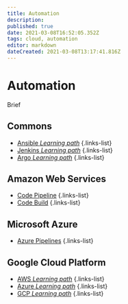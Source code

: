 ```yaml
---
title: Automation
description: 
published: true
date: 2021-03-08T16:52:05.352Z
tags: cloud, automation
editor: markdown
dateCreated: 2021-03-08T13:17:41.816Z
---
```


# Automation
Brief
## Commons
- [Ansible *Learning path*](/training/cloud_and_devops/tbd)
{.links-list}
- [Jenkins *Learning path*](/training/cloud_and_devops/tbd)
{.links-list}
- [Argo *Learning path*](/training/cloud_and_devops/tbd)
{.links-list}
## Amazon Web Services
- [Code Pipeline](/training/aws/code_pipeline)
{.links-list}
- [Code Build](/training/aws/code_build)
{.links-list}
## Microsoft Azure
- [Azure Pipelines](/training/aws/azure_pipelines)
{.links-list}
## Google Cloud Platform

- [AWS *Learning path*](/training/cloud_and_devops/automation/aws)
{.links-list}
- [Azure *Learning path*](/training/cloud_and_devops/automation/azure)
{.links-list}
- [GCP *Learning path*](/training/cloud_and_devops/automation/gcp)
{.links-list}